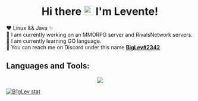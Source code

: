 <div align="center">
 <h1>Hi there <img src="https://media.giphy.com/media/hvRJCLFzcasrR4ia7z/giphy.gif" width="25px"> I'm Levente!</h1>
</div>

:heart: Linux && Java ✨ <br> 
🔭 I am currently working on an MMORPG server and RivalsNetwork servers. <br>
🌱 I am currently learning GO language. <br>
💬 You can reach me on Discord under this name **[BigLev#2342](https://discord.com/users/326265564341338123)**
 
## Languages and Tools:
<div align="center">
  <img src="https://skillicons.dev/icons?i=git,docker,gcp,mongodb,mysql,unity&perline=5" />
</div>

[![B1gLev stat](https://github-readme-stats.vercel.app/api?username=B1gLev&theme=synthwave&show_icons=true)](https://github.com/B1gLev/b1glev)


<!--
**B1gLev/b1glev** is a ✨ _special_ ✨ repository because its `README.md` (this file) appears on your GitHub profile.

Here are some ideas to get you started:

- 🔭 I’m currently working on ...
- 🌱 I’m currently learning ...
- 👯 I’m looking to collaborate on ...
- 🤔 I’m looking for help with ...
- 💬 Ask me about ...
- 📫 How to reach me: ...
- 😄 Pronouns: ...
- ⚡ Fun fact: ...
-->
